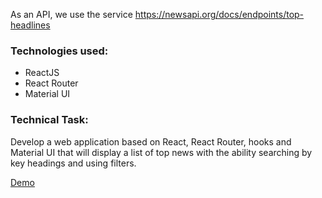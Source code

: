 As an API, we use the service https://newsapi.org/docs/endpoints/top-headlines

### Technologies used:
- ReactJS
- React Router
- Material UI

### Technical Task:
Develop a web application based on React, React Router, hooks and Material UI that will display a list of top news with the ability searching by key headings and using filters.

[Demo](https://volodymir-tymtsias.github.io/task_binitime/)